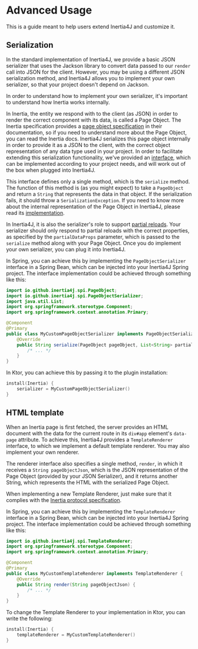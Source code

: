 # Advanced Usage

This is a guide meant to help users extend Inertia4J and customize it.

## Serialization

In the standard implementation of Inertia4J, we provide a basic JSON serializer that uses the Jackson library to
convert data passed to our `render` call into JSON for the client. However, you may be using a different JSON
serialization method, and Inertia4J allows you to implement your own serializer, so that your project doesn't depend on
Jackson.

In order to understand how to implement your own serializer, it's important to understand how Inertia works internally.

In Inertia, the entity we respond with to the client (as JSON) in order to render the correct component with its data, is
called a Page Object. The Inertia specification provides a
[page object specification](https://inertiajs.com/the-protocol#the-page-object) in their documentation, so if you need
to understand more about the Page Object, you can read the Inertia docs. Inertia4J serializes this page object
internally in order to provide it as a JSON to the client, with the correct object representation of any data
type used in your project. In order to facilitate extending this serialization functionality, we've provided an
[interface](https://github.com/Inertia4J/inertia4j/blob/main/inertia4j.spi/src/main/java/io/github/inertia4j/spi/PageObjectSerializer.java),
which can be implemented according to your project needs, and will work out of the box when plugged into Inertia4J.

This interface defines only a single method, which is the `serialize` method. The function of this method is (as you
might expect) to take a `PageObject` and return a
`String` that represents the data in that object. If the serialization fails, it should throw a
`SerializationException`. If you need to know more about the internal representation of the Page Object in Inertia4J,
please read its
[implementation](https://github.com/Inertia4J/inertia4j/blob/main/inertia4j.spi/src/main/java/io/github/inertia4j/spi/PageObject.java).

In Inertia4J, it is also the serializer's role to support [partial reloads](https://inertiajs.com/partial-reloads).
Your serializer should only respond to partial reloads with the correct properties, as specified by the
`partialDataProps` parameter, which is passed to the `serialize` method along with your Page Object. Once you do
implement your own serializer, you can plug it into Inertia4J.

In Spring, you can achieve this by implementing the `PageObjectSerializer` interface in a Spring Bean, which can be injected
into your Inertia4J Spring project. The interface implementation could be achieved through something like this:

```java
import io.github.inertia4j.spi.PageObject;
import io.github.inertia4j.spi.PageObjectSerializer;
import java.util.List;
import org.springframework.stereotype.Component;
import org.springframework.context.annotation.Primary;

@Component
@Primary
public class MyCustomPageObjectSerializer implements PageObjectSerializer {
    @Override
    public String serialize(PageObject pageObject, List<String> partialDataProps) {
        /* ... */
    }
}
```

In Ktor, you can achieve this by passing it to the plugin installation:

```kotlin
install(Inertia) {
    serializer = MyCustomPageObjectSerializer()
}
```

## HTML template

When an Inertia page is first fetched, the server provides an HTML document with the data for the current route in
its `div#app` element's `data-page` attribute. To achieve this, Inertia4J provides a `TemplateRenderer` interface, to which
we implement a default template renderer. You may also implement your own renderer.

The renderer interface also specifies a single method, `render`, in which it receives a `String pageObjectJson`, which
is the JSON representation of the Page Object (provided by your JSON Serializer), and it returns another String, which
represents the HTML with the serialized Page Object.

When implementing a new Template Renderer, just make sure that it complies with the
[Inertia protocol specification](https://inertiajs.com/the-protocol).

In Spring, you can achieve this by implementing the `TemplateRenderer` interface in a Spring Bean, which can be injected
into your Inertia4J Spring project. The interface implementation could be achieved through something like this:

```java
import io.github.inertia4j.spi.TemplateRenderer;
import org.springframework.stereotype.Component;
import org.springframework.context.annotation.Primary;

@Component
@Primary
public class MyCustomTemplateRenderer implements TemplateRenderer {
    @Override
    public String render(String pageObjectJson) {
        /* ... */
    }
}
```

To change the Template Renderer to your implementation in Ktor, you can write the following:

```kotlin
install(Inertia) {
    templateRenderer = MyCustomTemplateRenderer()
}
```
